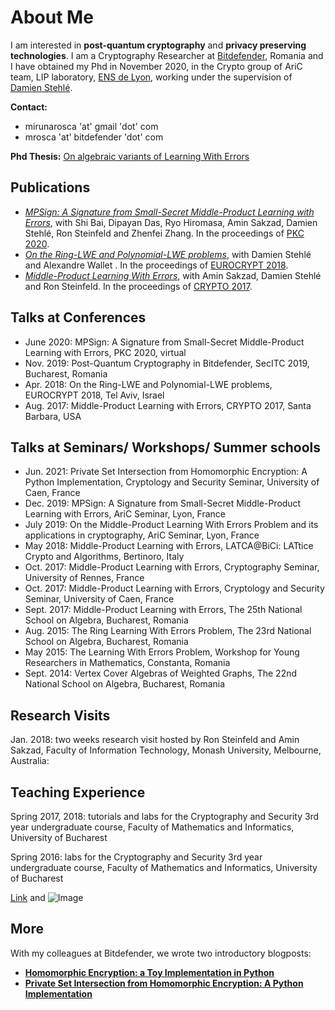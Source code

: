 # About Me
I am interested in **post-quantum cryptography** and **privacy preserving technologies**. I am a Cryptography Researcher at [Bitdefender](https://www.bitdefender.com/), Romania and I have obtained my Phd in November 2020, in the Crypto group of AriC team, LIP laboratory, [ENS de Lyon](http://www.ens-lyon.fr/), working under the supervision of [Damien Stehlé](http://perso.ens-lyon.fr/damien.stehle/).

**Contact:** 
- mirunarosca 'at' gmail 'dot' com 
- mrosca 'at' bitdefender 'dot' com

**Phd Thesis:** 
[On algebraic variants of Learning With Errors](https://tel.archives-ouvertes.fr/tel-03085029)

## Publications
- [*MPSign: A Signature from Small-Secret Middle-Product Learning with Errors*](https://eprint.iacr.org/2020/198), with Shi Bai, Dipayan Das, Ryo Hiromasa, Amin Sakzad, Damien Stehlé, Ron Steinfeld and Zhenfei Zhang. In the proceedings of [PKC 2020](https://pkc.iacr.org/2020/).
- [*On the Ring-LWE and Polynomial-LWE problems*](https://eprint.iacr.org/2018/170.pdf), with Damien Stehlé and Alexandre Wallet . In the proceedings of [EUROCRYPT 2018](https://eurocrypt.iacr.org/2018/).
- [*Middle-Product Learning With Errors*](https://eprint.iacr.org/2017/628.pdf), with Amin Sakzad, Damien Stehlé and Ron Steinfeld. In the proceedings of [CRYPTO 2017](https://www.iacr.org/conferences/crypto2017/).


## Talks at Conferences
- June 2020: MPSign: A Signature from Small-Secret Middle-Product Learning with Errors, PKC 2020, virtual
- Nov. 2019: Post-Quantum Cryptography in Bitdefender, SecITC 2019, Bucharest, Romania
- Apr. 2018: On the Ring-LWE and Polynomial-LWE problems, EUROCRYPT 2018, Tel Aviv, Israel
- Aug. 2017: Middle-Product Learning with Errors, CRYPTO 2017, Santa Barbara, USA

## Talks at Seminars/ Workshops/ Summer schools
- Jun. 2021: Private Set Intersection from Homomorphic Encryption: A Python Implementation, Cryptology and Security Seminar, University of Caen, France
- Dec. 2019: MPSign: A Signature from Small-Secret Middle-Product Learning with Errors, AriC Seminar, Lyon, France
- July 2019: On the Middle-Product Learning With Errors Problem and its applications in cryptography, AriC Seminar, Lyon, France
- May 2018: Middle-Product Learning with Errors, LATCA@BiCi: LATtice Crypto and Algorithms, Bertinoro, Italy
- Oct. 2017: Middle-Product Learning with Errors, Cryptography Seminar, University of Rennes, France
- Oct. 2017: Middle-Product Learning with Errors, Cryptology and Security Seminar, University of Caen, France
- Sept. 2017: Middle-Product Learning with Errors, The 25th National School on Algebra, Bucharest, Romania
- Aug. 2015: The Ring Learning With Errors Problem, The 23rd National School on Algebra, Bucharest, Romania
- May 2015: The Learning With Errors Problem, Workshop for Young Researchers in Mathematics, Constanta, Romania
- Sept. 2014: Vertex Cover Algebras of Weighted Graphs, The 22nd National School on Algebra, Bucharest, Romania

## Research Visits
Jan. 2018: two weeks research visit hosted by Ron Steinfeld and Amin Sakzad, Faculty of Information Technology, Monash University, Melbourne, Australia: 

## Teaching Experience
Spring 2017, 2018: tutorials and labs for the Cryptography and Security 3rd year undergraduate course, Faculty of Mathematics and Informatics, University of Bucharest

Spring 2016: labs for the Cryptography and Security 3rd year undergraduate course, Faculty of Mathematics and Informatics, University of Bucharest

[Link](url) and ![Image](src)

## More
With my colleagues at Bitdefender, we wrote two introductory blogposts:
- [**Homomorphic Encryption: a Toy Implementation in Python**](https://bit-ml.github.io/blog/post/homomorphic-encryption-toy-implementation-in-python/)
- [**Private Set Intersection from Homomorphic Encryption: A Python Implementation**](https://bit-ml.github.io/blog/post/private-set-intersection-an-implementation-in-python/)

